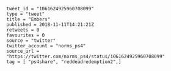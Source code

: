 ```
tweet_id = "1061624925960708099"
type = "tweet"
title = "Embers"
published = 2018-11-11T14:21:21Z
retweets = 0
favourites = 0
source = "twitter"
twitter_account = "norms_ps4"
source_url = "https://twitter.com/norms_ps4/status/1061624925960708099"
tag = [ "ps4share", "reddeadredemption2",]
```

<p class='image'><img src='https://mnf.m17s.net/2018/11/11/DrumPibXcAAoPfF.jpg' alt=''></p>

